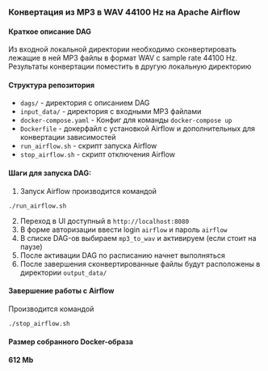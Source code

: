### Конвертация из MP3 в WAV 44100 Hz на Apache Airflow

#### Краткое описание DAG
Из входной локальной директории необходимо сконвертировать лежащие в ней MP3 файлы в
формат WAV c sample rate 44100 Hz. Результаты конвертации поместить в другую локальную
директорию

#### Структура репозитория
- `dags/` - директория с описанием DAG
- `input_data/` - директория с входными MP3 файлами
- `docker-compose.yaml` - Конфиг для команды `docker-compose up`
- `Dockerfile` - докерфайл с установкой Airflow и дополнительных для конвертации зависимостей
- `run_airflow.sh` - скрипт запуска Airflow
- `stop_airflow.sh` - скрипт отключения Airflow

#### Шаги для запуска DAG:
1) Запуск Airflow производится командой
```
./run_airflow.sh
```
2) Переход в UI доступный в `http://localhost:8080`
3) В форме авторизации ввести login `airflow` и пароль `airflow`
4) В списке DAG-ов выбираем `mp3_to_wav` и активируем (если стоит на паузе)
5) После активации DAG по расписанию начнет выполняться
6) После завершения сконвертированные файлы будут расположены в директории `output_data/`

#### Завершение работы с Airflow
Производится командой
```bash
./stop_airflow.sh
```

#### Размер собранного Docker-образа
**612 Mb**
